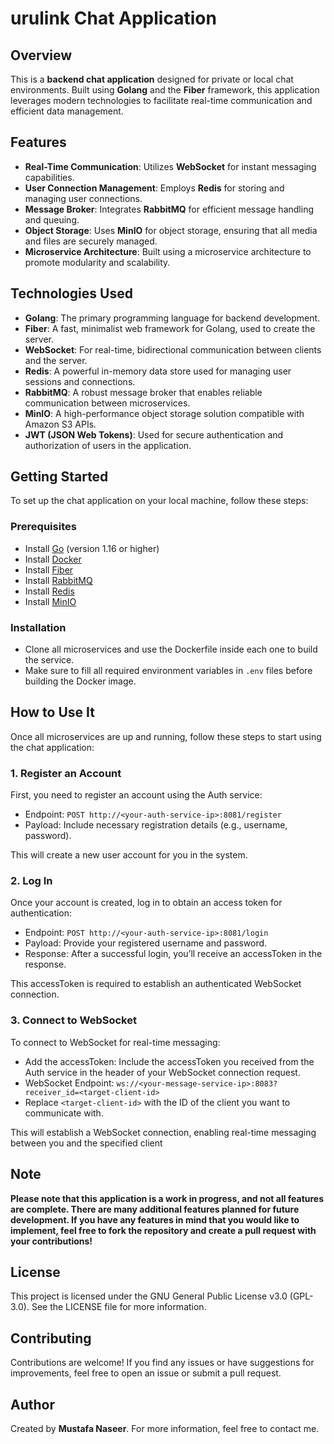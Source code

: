 # urulink Chat Application

## Overview

This is a **backend chat application** designed for private or local chat environments. Built using **Golang** and the **Fiber** framework, this application leverages modern technologies to facilitate real-time communication and efficient data management.

## Features

- **Real-Time Communication**: Utilizes **WebSocket** for instant messaging capabilities.
- **User Connection Management**: Employs **Redis** for storing and managing user connections.
- **Message Broker**: Integrates **RabbitMQ** for efficient message handling and queuing.
- **Object Storage**: Uses **MinIO** for object storage, ensuring that all media and files are securely managed.
- **Microservice Architecture**: Built using a microservice architecture to promote modularity and scalability.

## Technologies Used

- **Golang**: The primary programming language for backend development.
- **Fiber**: A fast, minimalist web framework for Golang, used to create the server.
- **WebSocket**: For real-time, bidirectional communication between clients and the server.
- **Redis**: A powerful in-memory data store used for managing user sessions and connections.
- **RabbitMQ**: A robust message broker that enables reliable communication between microservices.
- **MinIO**: A high-performance object storage solution compatible with Amazon S3 APIs.
- **JWT (JSON Web Tokens)**: Used for secure authentication and authorization of users in the application.

## Getting Started

To set up the chat application on your local machine, follow these steps:

### Prerequisites

- Install [Go](https://golang.org/dl/) (version 1.16 or higher)
- Install [Docker](https://www.docker.com/get-started)
- Install [Fiber](https://docs.gofiber.io)
- Install [RabbitMQ](https://www.rabbitmq.com/download.html)
- Install [Redis](https://redis.io/download)
- Install [MinIO](https://min.io/download)

### Installation

- Clone all microservices and use the Dockerfile inside each one to build the service.
- Make sure to fill all required environment variables in `.env` files before building the Docker image.


## How to Use It

Once all microservices are up and running, follow these steps to start using the chat application:

### 1. Register an Account
First, you need to register an account using the Auth service:
- Endpoint: ```POST http://<your-auth-service-ip>:8081/register```
- Payload: Include necessary registration details (e.g., username, password).

This will create a new user account for you in the system.

### 2. Log In
Once your account is created, log in to obtain an access token for authentication:
- Endpoint: ```POST http://<your-auth-service-ip>:8081/login```
- Payload: Provide your registered username and password.
- Response: After a successful login, you’ll receive an accessToken in the response.

This accessToken is required to establish an authenticated WebSocket connection.

### 3. Connect to WebSocket
To connect to WebSocket for real-time messaging:

- Add the accessToken: Include the accessToken you received from the Auth service in the header of your WebSocket connection request.
- WebSocket Endpoint: ```ws://<your-message-service-ip>:8083?receiver_id=<target-client-id>```
- Replace ```<target-client-id>``` with the ID of the client you want to communicate with.

This will establish a WebSocket connection, enabling real-time messaging between you and the specified client

## Note

**Please note that this application is a work in progress, and not all features are complete. There are many additional features planned for future development. If you have any features in mind that you would like to implement, feel free to fork the repository and create a pull request with your contributions!**

## License

This project is licensed under the GNU General Public License v3.0 (GPL-3.0). See the LICENSE file for more information.

## Contributing

Contributions are welcome! If you find any issues or have suggestions for improvements, feel free to open an issue or submit a pull request.

## Author

Created by **Mustafa Naseer**. For more information, feel free to contact me.
